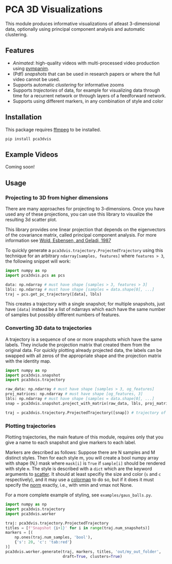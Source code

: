 # PCA 3D Visualizations

This module produces informative visualizations of atleast 3-dimensional data,
optionally using principal component analysis and automatic clustering.

## Features

- *Animated*: high-quality videos with multi-processed video production using
[pympanim](https://github.com/Tjstretchalot/pympanim).
- (Pdf) *snapshots* that can be used in research papers or where the full video
cannot be used.
- Supports automatic *clustering* for informative zooms
- Supports *trajectories* of data, for example for visualizing data through
time for a recurrent network or through layers of a feedforward network.
- Supports using different markers, in any combination of style and color

## Installation

This package requires [ffmpeg](https://ffmpeg.org/) to be installed.

`pip install pca3dvis`

## Example Videos

Coming soon!

## Usage

### Projecting to 3D from higher dimensions

There are many approaches for projecting to 3-dimensions. Once you have used
any of these projections, you can use this library to visualize the resulting
3d scatter plot.

This library provides one linear projection that depends on the eigenvectors
of the covariance matrix, called principal component analysis. For more
information see
[Wold, Esbensen, and Geladi, 1987](https://www.sciencedirect.com/science/article/pii/0169743987800849)

To quickly generate a `pca3dvis.trajectory.ProjectedTrajectory` using this
technique for an arbitrary `ndarray[samples, features]` where `features > 3`,
the following snippet will work:

```py
import numpy as np
import pca3dvis.pcs as pcs

data: np.ndarray # must have shape [samples > 3, features > 3]
lbls: np.ndarray # must have shape [samples = data.shape[0], ...]
traj = pcs.get_pc_trajectory([data], lbls)
```

This creates a trajectory with a single snapshot; for multiple snapshots, just
have `[data]` instead be a list of ndarrays which each have the same number of
samples but possibly different numbers of features.

### Converting 3D data to trajectories

A trajectory is a sequence of one or more snapshots which have the same labels.
They include the projection matrix that created them from the original data.
For quickly plotting already projected data, the labels can be swapped with all
zeros of the appropriate shape and the projection matrix with the identity map.

```py
import numpy as np
import pca3dvis.snapshot
import pca3dvis.trajectory

raw_data: np.ndarray # must have shape [samples > 3, og_features]
proj_matrices: np.ndarray # must have shape [og_features, 3]
lbls: np.ndarray # must have shape [samples = data.shape[0], ...]
snap = pca3dvis.snapshot.project_with_matrix(raw_data, lbls, proj_matrices)

traj = pca3dvis.trajectory.ProjectedTrajectory([snap]) # trajectory of one snap
```

### Plotting trajectories

Plotting trajectories, the main feature of this module, requires only that you
give a name to each snapshot and give markers to each label.

Markers are described as follows: Suppose there are N samples and M distinct
styles. Then for each style m, you will create a bool numpy array with shape
(N,) mask where `mask[i]` is `True` if `sample[i]` should be rendered with
style `m`. The style is described with a `dict` which are the keyword arguments
to [scatter](https://matplotlib.org/3.1.1/api/_as_gen/matplotlib.axes.Axes.scatter.html#matplotlib.axes.Axes.scatter).
It should at least specifiy the size and color (`s` and `c` respectively), and
it may use a [colormap](https://matplotlib.org/3.1.0/tutorials/colors/colormaps.html)
to do so, but if it does it must specify the [norm](https://matplotlib.org/3.1.1/tutorials/colors/colormapnorms.html)
exactly, i.e., with vmin and vmax not None.

For a more complete example of styling, see `examples/gaus_balls.py`.

```py
import numpy as np
import pca3dvis.trajectory
import pca3dvis.worker

traj: pca3dvis.trajectory.ProjectedTrajectory
titles = [f'Snapshot {i+1}' for i in range(traj.num_snapshots)]
markers = [(
    np.ones(traj.num_samples, 'bool'),
    {'s': 20, 'c': 'tab:red'}
)]
pca3dvis.worker.generate(traj, markers, titles, 'out/my_out_folder',
                         draft=True, clusters=True)
```

